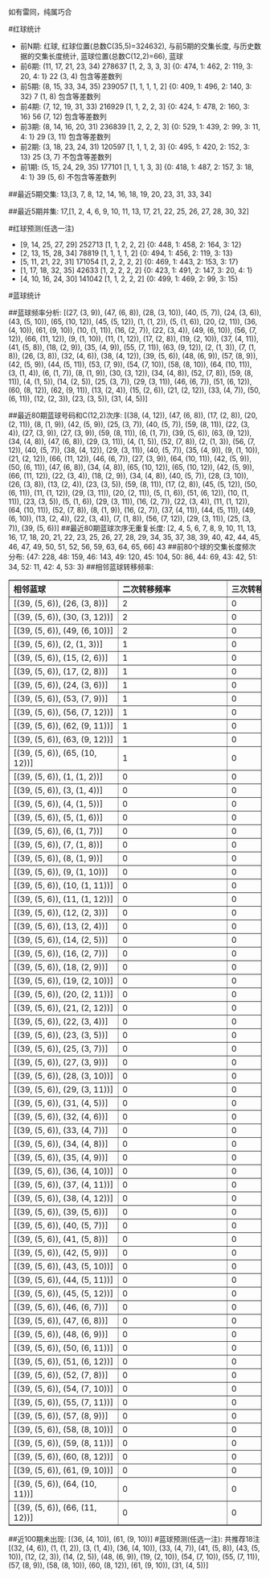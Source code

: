 <!-- 
.. title: 大乐透14068期(2014-06-14)数据分析报告
.. slug: dlott-14068-2014-06-14-report
.. date: 2014-06-15 08:00:00 UTC+08:00
.. tags: Lottery
.. link: 
.. description: 
.. type: text
-->

如有雷同，纯属巧合

<!-- TEASER_END-->

#红球统计

- 前N期: 红球, 红球位置(总数C(35,5)=324632), 与前5期的交集长度, 与历史数据的交集长度统计, 蓝球位置(总数C(12,2)=66), 蓝球
- 前6期: (11, 17, 21, 23, 34) 278637 [1, 2, 3, 3, 3] {0: 474, 1: 462, 2: 119, 3: 20, 4: 1} 22 (3, 4) 包含等差数列
- 前5期: (8, 15, 33, 34, 35) 239057 [1, 1, 1, 1, 2] {0: 409, 1: 496, 2: 140, 3: 32} 7 (1, 8) 包含等差数列
- 前4期: (7, 12, 19, 31, 33) 216929 [1, 1, 2, 2, 3] {0: 424, 1: 478, 2: 160, 3: 16} 56 (7, 12) 包含等差数列
- 前3期: (8, 14, 16, 20, 31) 236839 [1, 2, 2, 2, 3] {0: 529, 1: 439, 2: 99, 3: 11, 4: 1} 29 (3, 11) 包含等差数列
- 前2期: (3, 18, 23, 24, 31) 120597 [1, 1, 1, 2, 3] {0: 495, 1: 420, 2: 152, 3: 13} 25 (3, 7) 不包含等差数列
- 前1期: (5, 15, 24, 29, 35) 177101 [1, 1, 1, 3, 3] {0: 418, 1: 487, 2: 157, 3: 18, 4: 1} 39 (5, 6) 不包含等差数列

##最近5期交集:
13,[3, 7, 8, 12, 14, 16, 18, 19, 20, 23, 31, 33, 34]

##最近5期并集:
17,[1, 2, 4, 6, 9, 10, 11, 13, 17, 21, 22, 25, 26, 27, 28, 30, 32]

#红球预测(任选一注)

- [9, 14, 25, 27, 29] 252713 [1, 1, 2, 2, 2] {0: 448, 1: 458, 2: 164, 3: 12}
- [2, 13, 15, 28, 34] 78819 [1, 1, 1, 1, 2] {0: 494, 1: 456, 2: 119, 3: 13}
- [5, 11, 21, 22, 31] 171054 [1, 2, 2, 2, 2] {0: 469, 1: 443, 2: 153, 3: 17}
- [1, 17, 18, 32, 35] 42633 [1, 2, 2, 2, 2] {0: 423, 1: 491, 2: 147, 3: 20, 4: 1}
- [4, 10, 16, 24, 30] 141042 [1, 1, 2, 2, 2] {0: 499, 1: 469, 2: 99, 3: 15}

#蓝球统计

##蓝球频率分析:
[(27, (3, 9)), (47, (6, 8)), (28, (3, 10)), (40, (5, 7)), (24, (3, 6)), (43, (5, 10)), (65, (10, 12)), (45, (5, 12)), (1, (1, 2)), (5, (1, 6)), (20, (2, 11)), (36, (4, 10)), (61, (9, 10)), (10, (1, 11)), (16, (2, 7)), (22, (3, 4)), (49, (6, 10)), (56, (7, 12)), (66, (11, 12)), (9, (1, 10)), (11, (1, 12)), (17, (2, 8)), (19, (2, 10)), (37, (4, 11)), (41, (5, 8)), (18, (2, 9)), (35, (4, 9)), (55, (7, 11)), (63, (9, 12)), (2, (1, 3)), (7, (1, 8)), (26, (3, 8)), (32, (4, 6)), (38, (4, 12)), (39, (5, 6)), (48, (6, 9)), (57, (8, 9)), (42, (5, 9)), (44, (5, 11)), (53, (7, 9)), (54, (7, 10)), (58, (8, 10)), (64, (10, 11)), (3, (1, 4)), (6, (1, 7)), (8, (1, 9)), (30, (3, 12)), (34, (4, 8)), (52, (7, 8)), (59, (8, 11)), (4, (1, 5)), (14, (2, 5)), (25, (3, 7)), (29, (3, 11)), (46, (6, 7)), (51, (6, 12)), (60, (8, 12)), (62, (9, 11)), (13, (2, 4)), (15, (2, 6)), (21, (2, 12)), (33, (4, 7)), (50, (6, 11)), (12, (2, 3)), (23, (3, 5)), (31, (4, 5))]

##最近80期蓝球号码和C(12,2)次序:
[(38, (4, 12)), (47, (6, 8)), (17, (2, 8)), (20, (2, 11)), (8, (1, 9)), (42, (5, 9)), (25, (3, 7)), (40, (5, 7)), (59, (8, 11)), (22, (3, 4)), (27, (3, 9)), (27, (3, 9)), (59, (8, 11)), (6, (1, 7)), (39, (5, 6)), (63, (9, 12)), (34, (4, 8)), (47, (6, 8)), (29, (3, 11)), (4, (1, 5)), (52, (7, 8)), (2, (1, 3)), (56, (7, 12)), (40, (5, 7)), (38, (4, 12)), (29, (3, 11)), (40, (5, 7)), (35, (4, 9)), (9, (1, 10)), (21, (2, 12)), (66, (11, 12)), (46, (6, 7)), (27, (3, 9)), (64, (10, 11)), (42, (5, 9)), (50, (6, 11)), (47, (6, 8)), (34, (4, 8)), (65, (10, 12)), (65, (10, 12)), (42, (5, 9)), (66, (11, 12)), (22, (3, 4)), (18, (2, 9)), (34, (4, 8)), (40, (5, 7)), (28, (3, 10)), (26, (3, 8)), (13, (2, 4)), (23, (3, 5)), (59, (8, 11)), (17, (2, 8)), (45, (5, 12)), (50, (6, 11)), (11, (1, 12)), (29, (3, 11)), (20, (2, 11)), (5, (1, 6)), (51, (6, 12)), (10, (1, 11)), (23, (3, 5)), (5, (1, 6)), (29, (3, 11)), (16, (2, 7)), (22, (3, 4)), (11, (1, 12)), (64, (10, 11)), (52, (7, 8)), (8, (1, 9)), (16, (2, 7)), (37, (4, 11)), (44, (5, 11)), (49, (6, 10)), (13, (2, 4)), (22, (3, 4)), (7, (1, 8)), (56, (7, 12)), (29, (3, 11)), (25, (3, 7)), (39, (5, 6))]
##最近80期蓝球次序无重复长度:
[2, 4, 5, 6, 7, 8, 9, 10, 11, 13, 16, 17, 18, 20, 21, 22, 23, 25, 26, 27, 28, 29, 34, 35, 37, 38, 39, 40, 42, 44, 45, 46, 47, 49, 50, 51, 52, 56, 59, 63, 64, 65, 66] 43
##前80个球的交集长度频次分布:
{47: 228, 48: 159, 46: 143, 49: 120, 45: 104, 50: 86, 44: 69, 43: 42, 51: 34, 52: 11, 42: 4, 53: 3}
##相邻蓝球转移频率:
<table border="1" class="table table-striped dataframe">
  <thead>
    <tr style="text-align: left;">
      <th style="min-width: 200px;">相邻蓝球</th>
      <th style="min-width: 200px;">二次转移频率</th>
      <th style="min-width: 200px;">三次转移频率</th>
    </tr>
  </thead>
  <tbody>
    <tr>
      <td>   [(39, (5, 6)), (26, (3, 8))]</td>
      <td> 2</td>
      <td> 0</td>
    </tr>
    <tr>
      <td>  [(39, (5, 6)), (30, (3, 12))]</td>
      <td> 2</td>
      <td> 0</td>
    </tr>
    <tr>
      <td>  [(39, (5, 6)), (49, (6, 10))]</td>
      <td> 2</td>
      <td> 0</td>
    </tr>
    <tr>
      <td>    [(39, (5, 6)), (2, (1, 3))]</td>
      <td> 1</td>
      <td> 0</td>
    </tr>
    <tr>
      <td>   [(39, (5, 6)), (15, (2, 6))]</td>
      <td> 1</td>
      <td> 0</td>
    </tr>
    <tr>
      <td>   [(39, (5, 6)), (17, (2, 8))]</td>
      <td> 1</td>
      <td> 0</td>
    </tr>
    <tr>
      <td>   [(39, (5, 6)), (24, (3, 6))]</td>
      <td> 1</td>
      <td> 0</td>
    </tr>
    <tr>
      <td>   [(39, (5, 6)), (53, (7, 9))]</td>
      <td> 1</td>
      <td> 0</td>
    </tr>
    <tr>
      <td>  [(39, (5, 6)), (56, (7, 12))]</td>
      <td> 1</td>
      <td> 0</td>
    </tr>
    <tr>
      <td>  [(39, (5, 6)), (62, (9, 11))]</td>
      <td> 1</td>
      <td> 0</td>
    </tr>
    <tr>
      <td>  [(39, (5, 6)), (63, (9, 12))]</td>
      <td> 1</td>
      <td> 0</td>
    </tr>
    <tr>
      <td> [(39, (5, 6)), (65, (10, 12))]</td>
      <td> 1</td>
      <td> 0</td>
    </tr>
    <tr>
      <td>    [(39, (5, 6)), (1, (1, 2))]</td>
      <td> 0</td>
      <td> 0</td>
    </tr>
    <tr>
      <td>    [(39, (5, 6)), (3, (1, 4))]</td>
      <td> 0</td>
      <td> 0</td>
    </tr>
    <tr>
      <td>    [(39, (5, 6)), (4, (1, 5))]</td>
      <td> 0</td>
      <td> 0</td>
    </tr>
    <tr>
      <td>    [(39, (5, 6)), (5, (1, 6))]</td>
      <td> 0</td>
      <td> 0</td>
    </tr>
    <tr>
      <td>    [(39, (5, 6)), (6, (1, 7))]</td>
      <td> 0</td>
      <td> 0</td>
    </tr>
    <tr>
      <td>    [(39, (5, 6)), (7, (1, 8))]</td>
      <td> 0</td>
      <td> 0</td>
    </tr>
    <tr>
      <td>    [(39, (5, 6)), (8, (1, 9))]</td>
      <td> 0</td>
      <td> 0</td>
    </tr>
    <tr>
      <td>   [(39, (5, 6)), (9, (1, 10))]</td>
      <td> 0</td>
      <td> 0</td>
    </tr>
    <tr>
      <td>  [(39, (5, 6)), (10, (1, 11))]</td>
      <td> 0</td>
      <td> 0</td>
    </tr>
    <tr>
      <td>  [(39, (5, 6)), (11, (1, 12))]</td>
      <td> 0</td>
      <td> 0</td>
    </tr>
    <tr>
      <td>   [(39, (5, 6)), (12, (2, 3))]</td>
      <td> 0</td>
      <td> 0</td>
    </tr>
    <tr>
      <td>   [(39, (5, 6)), (13, (2, 4))]</td>
      <td> 0</td>
      <td> 0</td>
    </tr>
    <tr>
      <td>   [(39, (5, 6)), (14, (2, 5))]</td>
      <td> 0</td>
      <td> 0</td>
    </tr>
    <tr>
      <td>   [(39, (5, 6)), (16, (2, 7))]</td>
      <td> 0</td>
      <td> 0</td>
    </tr>
    <tr>
      <td>   [(39, (5, 6)), (18, (2, 9))]</td>
      <td> 0</td>
      <td> 0</td>
    </tr>
    <tr>
      <td>  [(39, (5, 6)), (19, (2, 10))]</td>
      <td> 0</td>
      <td> 0</td>
    </tr>
    <tr>
      <td>  [(39, (5, 6)), (20, (2, 11))]</td>
      <td> 0</td>
      <td> 0</td>
    </tr>
    <tr>
      <td>  [(39, (5, 6)), (21, (2, 12))]</td>
      <td> 0</td>
      <td> 0</td>
    </tr>
    <tr>
      <td>   [(39, (5, 6)), (22, (3, 4))]</td>
      <td> 0</td>
      <td> 0</td>
    </tr>
    <tr>
      <td>   [(39, (5, 6)), (23, (3, 5))]</td>
      <td> 0</td>
      <td> 0</td>
    </tr>
    <tr>
      <td>   [(39, (5, 6)), (25, (3, 7))]</td>
      <td> 0</td>
      <td> 0</td>
    </tr>
    <tr>
      <td>   [(39, (5, 6)), (27, (3, 9))]</td>
      <td> 0</td>
      <td> 0</td>
    </tr>
    <tr>
      <td>  [(39, (5, 6)), (28, (3, 10))]</td>
      <td> 0</td>
      <td> 0</td>
    </tr>
    <tr>
      <td>  [(39, (5, 6)), (29, (3, 11))]</td>
      <td> 0</td>
      <td> 0</td>
    </tr>
    <tr>
      <td>   [(39, (5, 6)), (31, (4, 5))]</td>
      <td> 0</td>
      <td> 0</td>
    </tr>
    <tr>
      <td>   [(39, (5, 6)), (32, (4, 6))]</td>
      <td> 0</td>
      <td> 0</td>
    </tr>
    <tr>
      <td>   [(39, (5, 6)), (33, (4, 7))]</td>
      <td> 0</td>
      <td> 0</td>
    </tr>
    <tr>
      <td>   [(39, (5, 6)), (34, (4, 8))]</td>
      <td> 0</td>
      <td> 0</td>
    </tr>
    <tr>
      <td>   [(39, (5, 6)), (35, (4, 9))]</td>
      <td> 0</td>
      <td> 0</td>
    </tr>
    <tr>
      <td>  [(39, (5, 6)), (36, (4, 10))]</td>
      <td> 0</td>
      <td> 0</td>
    </tr>
    <tr>
      <td>  [(39, (5, 6)), (37, (4, 11))]</td>
      <td> 0</td>
      <td> 0</td>
    </tr>
    <tr>
      <td>  [(39, (5, 6)), (38, (4, 12))]</td>
      <td> 0</td>
      <td> 0</td>
    </tr>
    <tr>
      <td>   [(39, (5, 6)), (39, (5, 6))]</td>
      <td> 0</td>
      <td> 0</td>
    </tr>
    <tr>
      <td>   [(39, (5, 6)), (40, (5, 7))]</td>
      <td> 0</td>
      <td> 0</td>
    </tr>
    <tr>
      <td>   [(39, (5, 6)), (41, (5, 8))]</td>
      <td> 0</td>
      <td> 0</td>
    </tr>
    <tr>
      <td>   [(39, (5, 6)), (42, (5, 9))]</td>
      <td> 0</td>
      <td> 0</td>
    </tr>
    <tr>
      <td>  [(39, (5, 6)), (43, (5, 10))]</td>
      <td> 0</td>
      <td> 0</td>
    </tr>
    <tr>
      <td>  [(39, (5, 6)), (44, (5, 11))]</td>
      <td> 0</td>
      <td> 0</td>
    </tr>
    <tr>
      <td>  [(39, (5, 6)), (45, (5, 12))]</td>
      <td> 0</td>
      <td> 0</td>
    </tr>
    <tr>
      <td>   [(39, (5, 6)), (46, (6, 7))]</td>
      <td> 0</td>
      <td> 0</td>
    </tr>
    <tr>
      <td>   [(39, (5, 6)), (47, (6, 8))]</td>
      <td> 0</td>
      <td> 0</td>
    </tr>
    <tr>
      <td>   [(39, (5, 6)), (48, (6, 9))]</td>
      <td> 0</td>
      <td> 0</td>
    </tr>
    <tr>
      <td>  [(39, (5, 6)), (50, (6, 11))]</td>
      <td> 0</td>
      <td> 0</td>
    </tr>
    <tr>
      <td>  [(39, (5, 6)), (51, (6, 12))]</td>
      <td> 0</td>
      <td> 0</td>
    </tr>
    <tr>
      <td>   [(39, (5, 6)), (52, (7, 8))]</td>
      <td> 0</td>
      <td> 0</td>
    </tr>
    <tr>
      <td>  [(39, (5, 6)), (54, (7, 10))]</td>
      <td> 0</td>
      <td> 0</td>
    </tr>
    <tr>
      <td>  [(39, (5, 6)), (55, (7, 11))]</td>
      <td> 0</td>
      <td> 0</td>
    </tr>
    <tr>
      <td>   [(39, (5, 6)), (57, (8, 9))]</td>
      <td> 0</td>
      <td> 0</td>
    </tr>
    <tr>
      <td>  [(39, (5, 6)), (58, (8, 10))]</td>
      <td> 0</td>
      <td> 0</td>
    </tr>
    <tr>
      <td>  [(39, (5, 6)), (59, (8, 11))]</td>
      <td> 0</td>
      <td> 0</td>
    </tr>
    <tr>
      <td>  [(39, (5, 6)), (60, (8, 12))]</td>
      <td> 0</td>
      <td> 0</td>
    </tr>
    <tr>
      <td>  [(39, (5, 6)), (61, (9, 10))]</td>
      <td> 0</td>
      <td> 0</td>
    </tr>
    <tr>
      <td> [(39, (5, 6)), (64, (10, 11))]</td>
      <td> 0</td>
      <td> 0</td>
    </tr>
    <tr>
      <td> [(39, (5, 6)), (66, (11, 12))]</td>
      <td> 0</td>
      <td> 0</td>
    </tr>
  </tbody>
</table>
##近100期未出现:
[(36, (4, 10)), (61, (9, 10))]
#蓝球预测(任选一注):
共推荐18注
[(32, (4, 6)), (1, (1, 2)), (3, (1, 4)), (36, (4, 10)), (33, (4, 7)), (41, (5, 8)), (43, (5, 10)), (12, (2, 3)), (14, (2, 5)), (48, (6, 9)), (19, (2, 10)), (54, (7, 10)), (55, (7, 11)), (57, (8, 9)), (58, (8, 10)), (60, (8, 12)), (61, (9, 10)), (31, (4, 5))]

